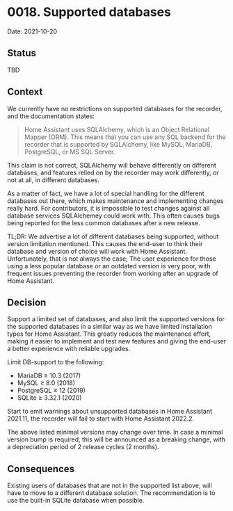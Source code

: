 # 0018. Supported databases

Date: 2021-10-20

## Status

TBD

## Context

We currently have no restrictions on supported databases for the recorder, and the documentation states:

 > Home Assistant uses SQLAlchemy, which is an Object Relational Mapper (ORM). This means that you can use any 
 > SQL backend for the recorder that is supported by SQLAlchemy, like MySQL, MariaDB, PostgreSQL, or MS SQL Server.

This claim is not correct, SQLAlchemy will behave differently on different databases, and features relied
on by the recorder may work differently, or not at all, in different databases. 

As a matter of fact, we have a lot of special handling for the different databases out there, which makes
maintenance and implementing changes really hard. For contributors, it is impossible to test changes against
all database services SQLAlchemey could work with. This often causes bugs being reported for the less common
databases after a new release.

TL;DR: We advertise a lot of different databases being supported, without version limitation mentioned. This
causes the end-user to think their database and version of choice will work with Home Assistant. Unfortunately,
that is not always the case; The user experience for those using a less popular database or an outdated version
is very poor, with frequent issues preventing the recorder from working after an upgrade of Home Assistant.

## Decision

Support a limited set of databases, and also limit the supported versions for the supported databases
in a similar way as we have limited installation types for Home Assistant. This greatly reduces the
maintenance effort, making it easier to implement and test new features and giving the end-user a better
experience with reliable upgrades.

Limit DB-support to the following:

- MariaDB ≥ 10.3 (2017)
- MySQL ≥ 8.0 (2018)
- PostgreSQL ≥ 12 (2019)
- SQLite ≥ 3.32.1 (2020)

Start to emit warnings about unsupported databases in Home Assistant 2021.11, the recorder will fail
to start with Home Assistant 2022.2.

The above listed minimal versions may change over time. In case a minimal version bump is required, this will
be announced as a breaking change, with a depreciation period of 2 release cycles (2 months).


## Consequences

Existing users of databases that are not in the supported list above, will have to move to a different
database solution. The recommendation is to use the built-in SQLite database when possible.
